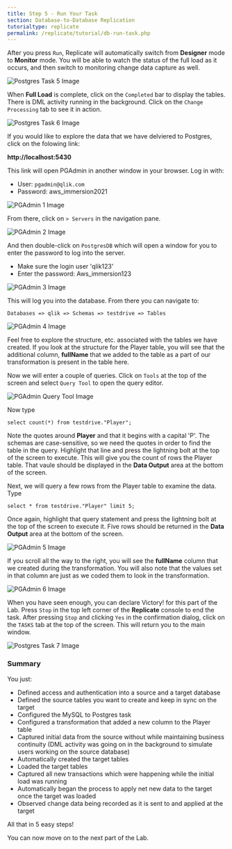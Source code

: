 ```yaml
---
title: Step 5 - Run Your Task
section: Database-to-Database Replication
tutorialtype: replicate
permalink: /replicate/tutorial/db-run-task.php
---
```


After you press `Run`, Replicate will automatically switch from **Designer** mode to **Monitor** mode. 
You will be able to watch the status of the full load as it occurs, and then switch to monitoring 
change data capture as well.

![Postgres Task 5 Image](/images/postgres-task-5.png)

When **Full Load** is complete, click on the `Completed` bar to display the tables. 
There is DML activity running in the background. Click on the `Change Processing` tab to 
see it in action.

![Postgres Task 6 Image](/images/postgres-task-6.png)

If you would like to explore the data that we have delviered to Postgres, click on the folowing link:

__http://localhost:5430__

This link will open PGAdmin in another window in your browser. Log in with:

* User: `pgadmin@qlik.com`
* Password: aws_immersion2021

![PGAdmin 1 Image](/images/pgadmin-1.png)

From there, click on `> Servers` in the navigation pane.

![PGAdmin 2 Image](/images/pgadmin-2.png)

And then double-click on `PostgresDB` which will open a window for you to enter 
the password to log into the server.

* Make sure the login user 'qlik123'
* Enter the password: Aws_immersion123

![PGAdmin 3 Image](/images/pgadmin-3.png)

This will log you into the database. From there you can navigate to:

```
Databases => qlik => Schemas => testdrive => Tables
```

![PGAdmin 4 Image](/images/pgadmin-4.png)

Feel free to explore the structure, etc. associated with the tables we have created. If you look
at the structure for the Player table, you will see that the additional column, **fullName** 
that we added to the table as a part of our transformation is present in the table here.

Now we will enter a couple of queries. Click on `Tools` at the top of the screen and select
`Query Tool` to open the query editor. 

![PGAdmin Query Tool Image](/images/pgadmin-query-tool.png)

Now type 

`select count(*) from testdrive."Player";`

Note the quotes around **Player** and that it begins with a capital 'P'. The schemas are 
case-sensitive, so we need the quotes in order to find the table in the query. Highlight that 
line and press the lightning bolt at the top of the screen to execute. This will give you 
the count of rows the Player table. That vaule should be displayed in the **Data Output** 
area at the bottom of the screen.

Next, we will query a few rows from the Player table to examine the data. Type 

`select * from testdrive."Player" limit 5;` 

Once again, highlight that query statement and press the lightning bolt at the top
of the screen to execute it.  Five rows should be returned in the **Data Output** area 
at the bottom of the screen.

![PGAdmin 5 Image](/images/pgadmin-5.png)

If you scroll all the way to the right, you will see the **fullName** column that we created
during the transformation. You will also note that the values set in that column are just
as we coded them to look in the transformation.

![PGAdmin 6 Image](/images/pgadmin-6.png)

When you have seen enough, you can declare Victory! for this part of the Lab. Press `Stop`
in the top left corner of the **Replicate** console to end the task. After pressing `Stop` 
and clicking `Yes` in the confirmation dialog, click on the `TASKS` tab at the top of the screen. 
This will return you to the main window.

![Postgres Task 7 Image](/images/postgres-task-7.png)

### Summary
You just:
* Defined access and authentication into a source and a target database
* Defined the source tables you want to create and keep in sync on the target
* Configured the MySQL to Postgres task
* Configured a transformation that added a new column to the Player table
* Captured  initial data from the source without while maintaining business continuity
  (DML activity was going on in the background to simulate users working on the source database)
* Automatically created the target tables
* Loaded the target tables
* Captured all new transactions which were happening while the initial load was running 
* Automatically began the process to apply  net new data to the target once the target was loaded
* Observed change data being recorded as it is sent to and applied at the  target 

All that in 5 easy steps!

You can now move on to the next part of the Lab.


